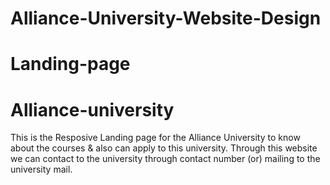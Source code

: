 # Alliance-University-Website-Design
# Landing-page
# Alliance-university


This is the Resposive Landing page for the Alliance University to know about the courses & also can apply to this university. Through this website we can contact to the university through contact number (or) mailing to the university mail.
